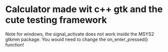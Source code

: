 # Calculator made wit c++ gtk and the cute testing framework
Note for windows, the signal_activate does not work inside the MSYS2 gtkmm package.
You would need to change the on_enter_pressed() function!
